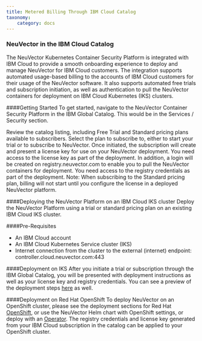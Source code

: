 ```yaml
---
title: Metered Billing Through IBM Cloud Catalog
taxonomy:
    category: docs
---
```



### NeuVector in the IBM Cloud Catalog
The NeuVector Kubernetes Container Security Platform is integrated with IBM Cloud to provide a smooth onboarding experience to deploy and manage NeuVector for IBM Cloud customers. The integration supports automated usage-based billing to the accounts of IBM Cloud customers for their usage of the NeuVector software. It also supports automated free trials and subscription initiation, as well as authentication to pull the NeuVector containers for deployment on IBM Cloud Kubernetes (IKS) clusters.

####Getting Started
To get started, navigate to the NeuVector Container Security Platform in the IBM Global Catalog. This would be in the Services / Security section.

Review the catalog listing, including Free Trial and Standard pricing plans available to subscribers.
Select the plan to subscribe to, either to start your trial or to subscribe to NeuVector.
Once initiated, the subscription will create and present a license key for use on your NeuVector deployment. You need access to the license key as part of the deployment.
In addition, a login will be created on registry.neuvector.com to enable you to pull the NeuVector containers for deployment. You need access to the registry credentials as part of the deployment.
Note: When subscribing to the Standard pricing plan, billing will not start until you configure the license in a deployed NeuVector platform.

####Deploying the NeuVector Platform on an IBM Cloud IKS cluster
Deploy the NeuVector Platform using a trial or standard pricing plan on an existing IBM Cloud IKS cluster.

####Pre-Requisites

+ An IBM Cloud account
+ An IBM Cloud Kubernetes Service cluster (IKS)
+ Internet connection from the cluster to the external (internet) endpoint: controller.cloud.neuvector.com:443

####Deployment on IKS
After you initiate a trial or subscription through the IBM Global Catalog, you will be presented with deployment instructions as well as your license key and registry credentials. You can see a preview of the deployment steps [here](https://neuvector.com/ibm-docs/) as well.

####Deployment on Red Hat OpenShift
To deploy NeuVector on an OpenShift cluster, please see the deployment sections for Red Hat [OpenShift](/deploying/openshift), or use the NeuVector Helm chart with OpenShift settings, or deploy with an [Operator](/deploying/production/operators). The registry credentials and license key generated from your IBM Cloud subscription in the catalog can be applied to your OpenShift cluster.